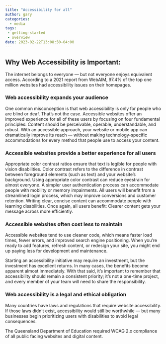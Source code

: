 ```yaml
---
title: "Accessibility for all"
author: gary
categories:
  - media
tags:
 - getting-started
 - overview
date: 2023-02-22T13:08:50-04:00
---
```

## Why Web Accessibility is Important: 

The internet belongs to everyone — but not everyone enjoys equivalent access. According to a 2021 report from WebAIM, 97.4% of the top one million websites had accessibility issues on their homepages.

### Web accessibility expands your audience

One common misconception is that web accessibility is only for people who are blind or deaf. That’s not the case.
Accessible websites offer an improved experience for all of these users by focusing on four fundamental principles: Content should be perceivable, operable, understandable, and robust. With an accessible approach, your website or mobile app can dramatically improve its reach — without making technology-specific accommodations for every method that people use to access your content.

### Accessible websites provide a better experience for all users

Appropriate color contrast ratios ensure that text is legible for people with vision disabilities. Color contrast refers to the difference in contrast between foreground elements (such as text) and your website’s background. Using appropriate color contrast can reduce eyestrain for almost everyone.
A simpler user authentication process can accommodate people with mobility or memory impairments. All users will benefit from a streamlined login process, which may improve conversions and customer retention.
Writing clear, concise content can accommodate people with learning disabilities. Once again, all users benefit: Clearer content gets your message across more efficiently.

### Accessible websites often cost less to maintain

Accessible websites tend to use cleaner code, which means faster load times, fewer errors, and improved search engine positioning. When you’re ready to add features, refresh content, or redesign your site, you might end up paying less for development and maintenance.

Starting an accessibility initiative may require an investment, but the investment has excellent returns. In many cases, the benefits become apparent almost immediately. With that said, it’s important to remember that accessibility should remain a consistent priority; it’s not a one-time project, and every member of your team will need to share the responsibility.

### Web accessibility is a legal and ethical obligation

Many countries have laws and regulations that require website accessibility. If those laws didn’t exist, accessibility would still be worthwhile — but many businesses begin prioritizing users with disabilities to avoid legal consequences.

The Queensland Department of Education required WCAG 2.x compliance of all public facing websites and digital content.
